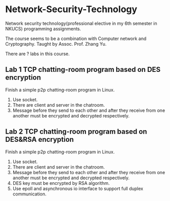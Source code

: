 # Network-Security-Technology

Network security technology(professional elective in my 6th semester in NKUCS) programming assignments.

The course seems to be a combination with Computer network and Cryptography. Taught by Assoc. Prof. Zhang Yu.

There are ? labs in this course.

## Lab 1 TCP chatting-room program based on DES encryption

Finish a simple p2p chatting-room program in Linux.

1. Use socket. 
2. There are client and server in the chatroom.
3. Message before they send to each other and after they receive from one another must be encrypted and decrypted respectively.

## Lab 2 TCP chatting-room program based on DES&RSA encryption

Finish a simple p2p chatting-room program in Linux.

1. Use socket.
2. There are client and server in the chatroom.
3. Message before they send to each other and after they receive from one another must be encrypted and decrypted respectively.
4. DES key must be encrypted by RSA algorithm.
5. Use epoll and asynchronous io interface to support full duplex communication.
